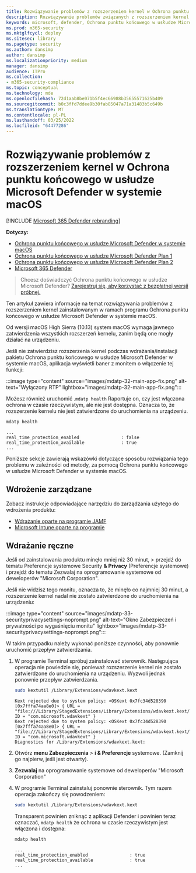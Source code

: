 ```yaml
---
title: Rozwiązywanie problemów z rozszerzeniem kernel w Ochrona punktu końcowego w usłudze Microsoft Defender w systemie macOS
description: Rozwiązywanie problemów związanych z rozszerzeniem kernel w Ochrona punktu końcowego w usłudze Microsoft Defender w systemie macOS.
keywords: microsoft, defender, Ochrona punktu końcowego w usłudze Microsoft Defender, mac, kernel, extension
ms.prod: m365-security
ms.mktglfcycl: deploy
ms.sitesec: library
ms.pagetype: security
ms.author: dansimp
author: dansimp
ms.localizationpriority: medium
manager: dansimp
audience: ITPro
ms.collection:
- m365-security-compliance
ms.topic: conceptual
ms.technology: mde
ms.openlocfilehash: 72d1aab8be071b5f4ec66988b35655571625b409
ms.sourcegitcommit: b0c3ffd7ddee9b30fab85047a71a31483b5c649b
ms.translationtype: MT
ms.contentlocale: pl-PL
ms.lasthandoff: 03/25/2022
ms.locfileid: "64477286"
---
```

# <a name="troubleshoot-kernel-extension-issues-in-microsoft-defender-for-endpoint-on-macos"></a>Rozwiązywanie problemów z rozszerzeniem kernel w Ochrona punktu końcowego w usłudze Microsoft Defender w systemie macOS

[!INCLUDE [Microsoft 365 Defender rebranding](../../includes/microsoft-defender.md)]


**Dotyczy:**

- [Ochrona punktu końcowego w usłudze Microsoft Defender w systemie macOS](microsoft-defender-endpoint-mac.md)
- [Ochrona punktu końcowego w usłudze Microsoft Defender Plan 1](https://go.microsoft.com/fwlink/p/?linkid=2154037)
- [Ochrona punktu końcowego w usłudze Microsoft Defender Plan 2](https://go.microsoft.com/fwlink/p/?linkid=2154037)
- [Microsoft 365 Defender](https://go.microsoft.com/fwlink/?linkid=2118804)

> Chcesz doświadczyć Ochrona punktu końcowego w usłudze Microsoft Defender? [Zarejestruj się, aby korzystać z bezpłatnej wersji próbnej.](https://signup.microsoft.com/create-account/signup?products=7f379fee-c4f9-4278-b0a1-e4c8c2fcdf7e&ru=https://aka.ms/MDEp2OpenTrial?ocid=docs-wdatp-exposedapis-abovefoldlink)

Ten artykuł zawiera informacje na temat rozwiązywania problemów z rozszerzeniem kernel zainstalowanym w ramach programu Ochrona punktu końcowego w usłudze Microsoft Defender w systemie macOS.

Od wersji macOS High Sierra (10.13) system macOS wymaga jawnego zatwierdzenia wszystkich rozszerzeń kernelu, zanim będą one mogły działać na urządzeniu.

Jeśli nie zatwierdzisz rozszerzenia kernel podczas wdrażania/instalacji pakietu Ochrona punktu końcowego w usłudze Microsoft Defender w systemie macOS, aplikacja wyświetli baner z monitem o włączenie tej funkcji:

:::image type="content" source="images/mdatp-32-main-app-fix.png" alt-text="Wyłączony RTP" lightbox="images/mdatp-32-main-app-fix.png":::

Możesz również uruchomić .```mdatp health``` Raportuje on, czy jest włączona ochrona w czasie rzeczywistym, ale nie jest dostępna. Oznacza to, że rozszerzenie kernelu nie jest zatwierdzone do uruchomienia na urządzeniu.

```bash
mdatp health
```
```Output
...
real_time_protection_enabled                : false
real_time_protection_available              : true
...
```

Poniższe sekcje zawierają wskazówki dotyczące sposobu rozwiązania tego problemu w zależności od metody, za pomocą Ochrona punktu końcowego w usłudze Microsoft Defender w systemie macOS.

## <a name="managed-deployment"></a>Wdrożenie zarządzane

Zobacz instrukcje odpowiadające narzędziu do zarządzania użytego do wdrożenia produktu:

- [Wdrażanie oparte na programie JAMF](mac-install-with-jamf.md)
- [Microsoft Intune oparte na programie](mac-install-with-intune.md#create-system-configuration-profiles)

## <a name="manual-deployment"></a>Wdrażanie ręczne

Jeśli od zainstalowania produktu minęło mniej niż 30 minut,  \> przejdź do tematu Preferencje systemowe Security **& Privacy** (Preferencje systemowe) i przejdź  do tematu Zezwalaj na oprogramowanie systemowe od deweloperów "Microsoft Corporation".

Jeśli nie widzisz tego monitu, oznacza to, że minęło co najmniej 30 minut, a rozszerzenie kernel nadal nie zostało zatwierdzone do uruchomienia na urządzeniu:

:::image type="content" source="images/mdatp-33-securityprivacysettings-noprompt.png" alt-text="Okno Zabezpieczeń i prywatności po wygaśnięciu monitu" lightbox="images/mdatp-33-securityprivacysettings-noprompt.png":::

W takim przypadku należy wykonać poniższe czynności, aby ponownie uruchomić przepływ zatwierdzania.

1. W programie Terminal spróbuj zainstalować sterownik. Następująca operacja nie powiedzie się, ponieważ rozszerzenie kernel nie zostało zatwierdzone do uruchomienia na urządzeniu. Wyzwoli jednak ponownie przepływ zatwierdzania.

    ```bash
    sudo kextutil /Library/Extensions/wdavkext.kext
    ```

    ```Output
    Kext rejected due to system policy: <OSKext 0x7fc34d528390 [0x7fffa74aa8e0]> { URL = "file:///Library/StagedExtensions/Library/Extensions/wdavkext.kext/", ID = "com.microsoft.wdavkext" }
    Kext rejected due to system policy: <OSKext 0x7fc34d528390 [0x7fffa74aa8e0]> { URL = "file:///Library/StagedExtensions/Library/Extensions/wdavkext.kext/", ID = "com.microsoft.wdavkext" }
    Diagnostics for /Library/Extensions/wdavkext.kext:
    ```

2. Otwórz **menu Zabezpieczenia** \> **i & Preferencje** systemowe. (Zamknij go najpierw, jeśli jest otwarty).

3. **Zezwalaj** na oprogramowanie systemowe od deweloperów "Microsoft Corporation"

4. W programie Terminal zainstaluj ponownie sterownik. Tym razem operacja zakończy się powodzeniem:

    ```bash
    sudo kextutil /Library/Extensions/wdavkext.kext
    ```

    Transparent powinien zniknąć z aplikacji Defender i powinien teraz oznaczać, ```mdatp health``` że ochrona w czasie rzeczywistym jest włączona i dostępna:

    ```bash
    mdatp health
    ```

    ```Output
    ...
    real_time_protection_enabled                : true
    real_time_protection_available              : true
    ...
    ```
